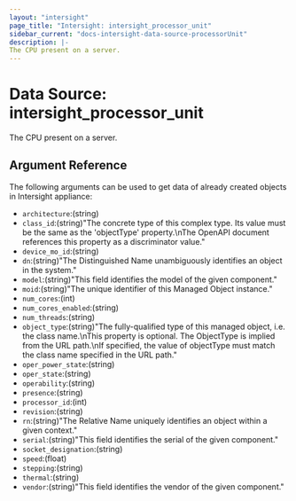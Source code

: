 ```yaml
---
layout: "intersight"
page_title: "Intersight: intersight_processor_unit"
sidebar_current: "docs-intersight-data-source-processorUnit"
description: |-
The CPU present on a server.
---
```


# Data Source: intersight_processor_unit
The CPU present on a server.
## Argument Reference
The following arguments can be used to get data of already created objects in Intersight appliance:
* `architecture`:(string)
* `class_id`:(string)"The concrete type of this complex type. Its value must be the same as the 'objectType' property.\nThe OpenAPI document references this property as a discriminator value."
* `device_mo_id`:(string)
* `dn`:(string)"The Distinguished Name unambiguously identifies an object in the system."
* `model`:(string)"This field identifies the model of the given component."
* `moid`:(string)"The unique identifier of this Managed Object instance."
* `num_cores`:(int)
* `num_cores_enabled`:(string)
* `num_threads`:(string)
* `object_type`:(string)"The fully-qualified type of this managed object, i.e. the class name.\nThis property is optional. The ObjectType is implied from the URL path.\nIf specified, the value of objectType must match the class name specified in the URL path."
* `oper_power_state`:(string)
* `oper_state`:(string)
* `operability`:(string)
* `presence`:(string)
* `processor_id`:(int)
* `revision`:(string)
* `rn`:(string)"The Relative Name uniquely identifies an object within a given context."
* `serial`:(string)"This field identifies the serial of the given component."
* `socket_designation`:(string)
* `speed`:(float)
* `stepping`:(string)
* `thermal`:(string)
* `vendor`:(string)"This field identifies the vendor of the given component."
